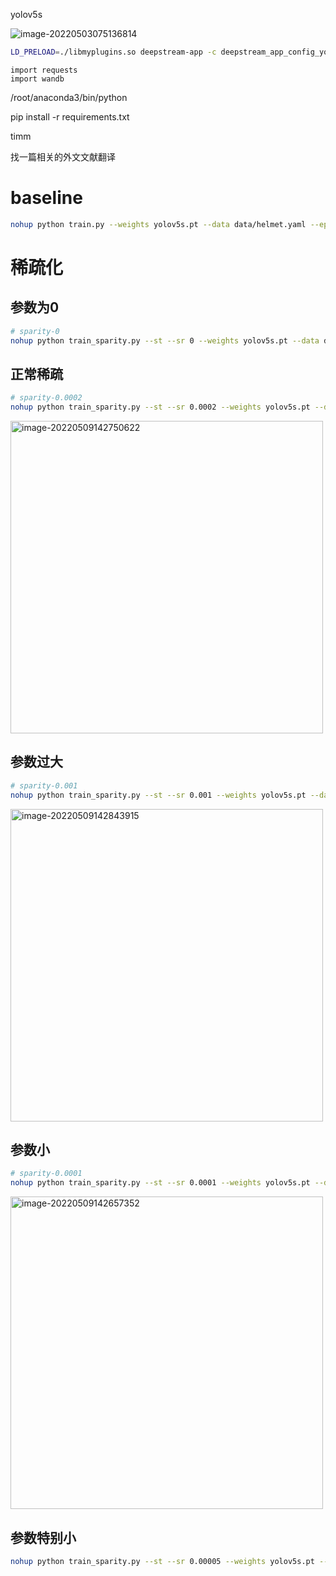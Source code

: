 yolov5s

![image-20220503075136814](https://raw.githubusercontent.com/yin-qiyu/picbed/master/img/202205030751864.png)





```bash
LD_PRELOAD=./libmyplugins.so deepstream-app -c deepstream_app_config_yoloV5.txt
```



```
import requests
import wandb
```

/root/anaconda3/bin/python

pip install -r requirements.txt

timm



找一篇相关的外文文献翻译





# baseline

```bash
nohup python train.py --weights yolov5s.pt --data data/helmet.yaml --epochs 300 --device 0 --name baseline --adam  &
```





# 稀疏化

## 参数为0

```bash
# sparity-0
nohup python train_sparity.py --st --sr 0 --weights yolov5s.pt --data data/helmet.yaml --epochs 100 --imgsz 640 --device 0 --name sparse-baseline --adam &
```





## 正常稀疏

```bash
# sparity-0.0002
nohup python train_sparity.py --st --sr 0.0002 --weights yolov5s.pt --data data/helmet.yaml --epochs 300 --imgsz 640 --device 1 --name sparse --adam &
```

<img src="https://raw.githubusercontent.com/yin-qiyu/picbed/master/img/202205091427649.png" alt="image-20220509142750622" width="500" />



## 参数过大

```bash
# sparity-0.001
nohup python train_sparity.py --st --sr 0.001 --weights yolov5s.pt --data data/helmet.yaml --epochs 100 --imgsz 640 --device 0 --name sparse-large --adam &
```

<img src="https://raw.githubusercontent.com/yin-qiyu/picbed/master/img/202205091428948.png" alt="image-20220509142843915" width="500" />



## 参数小

```bash
# sparity-0.0001
nohup python train_sparity.py --st --sr 0.0001 --weights yolov5s.pt --data data/helmet.yaml --epochs 100 --imgsz 640 --device 1 --name sparse-smal --adam &
```

<img src="https://raw.githubusercontent.com/yin-qiyu/picbed/master/img/202205091426401.png" alt="image-20220509142657352"  width="500"/>



## 参数特别小

```bash
nohup python train_sparity.py --st --sr 0.00005 --weights yolov5s.pt --data data/helmet.yaml --epochs 100 --imgsz 640 --device 1 --name sparse-s --adam &
```

